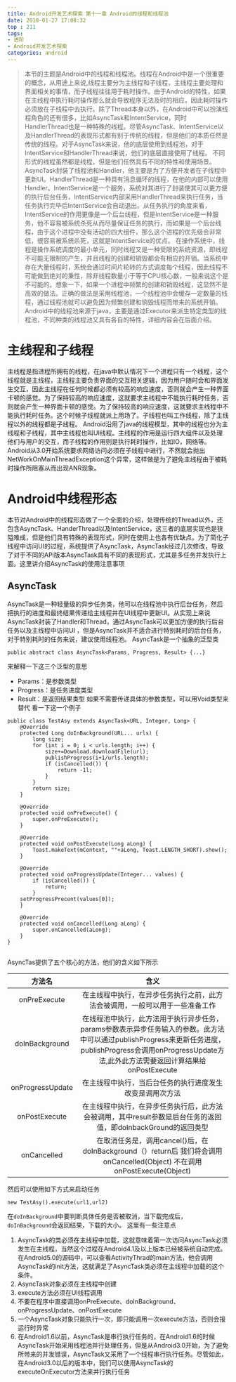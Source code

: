 ```yaml
---
title: Android开发艺术探索 第十一章 Android的线程和线程池
date: 2018-01-27 17:08:32
top : 211
tags:
- 进阶
- Android开发艺术探索
categories: android
---
```


>本节的主题是Android中的线程和线程池。线程在Android中是一个很重要的概念，从用途上来说,线程主要分为主线程和子线程，主线程主要处理和界面相关的事情，而子线程往往用于耗时操作。由于Android的特性，如果在主线程中执行耗时操作那么就会导致程序无法及时的相应，因此耗时操作必须放在子线程中去执行。除了Thread本身以外，在Android中可以扮演线程角色的还有很多，比如AsyncTask和IntentService，同时HandlerThread也是一种特殊的线程。尽管AsyncTask、IntentService以及HandlerThread的表现形式都有别于传统的线程，但是他们的本质任然是传统的线程。对于AsyncTask来说，他的底层使用到线程池，对于IntentService和HandlerThread来说，他们的底层直接使用了线程。
不同形式的线程虽然都是线程，但是他们任然具有不同的特性和使用场景。AsyncTask封装了线程池和Handler，他主要是为了方便开发者在子线程中更新UI。HandlerThread是一种具有消息循环的线程，在他的内部可以使用Handler。IntentService是一个服务，系统对其进行了封装使其可以更方便的执行后台任务，IntentService内部采用HandlerThread来执行任务，当任务执行完毕后IntentService会自动退出。从任务执行的角度来看，IntentService的作用更像是一个后台线程，但是IntentService是一种服务，他不容易被系统杀死从而尽量保证任务的执行，而如果是一个后台线程，由于这个进程中没有活动的四大组件，那么这个进程的优先级会非常低，很容易被系统杀死，这就是IntentService的优点。
在操作系统中，线程是操作系统调度的最小单元，同时线程又是一种受限的系统资源，即线程不可能无限制的产生，并且线程的创建和销毁都会有相应的开销。当系统中存在大量线程时，系统会通过时间片轮转的方式调度每个线程，因此线程不可能做到绝对的秉性，除非线程数量小于等于CPU核心数，一般来说这个是不可能的。想象一下，如果一个进程中频繁的创建和销毁线程，这显然不是高效的做法。正确的做法是采用线程池，一个线程池中会缓存一定数量的线程，通过线程池就可以避免因为频繁创建和销毁线程而带来的系统开销。Android中的线程池来源于java，主要是通过Executor来派生特定类型的线程池，不同种类的线程池又具有各自的特性，详细内容会在后面介绍。

# 主线程和子线程
主线程是指进程所拥有的线程，在java中默认情况下一个进程只有一个线程，这个线程就是主线程，主线程主要负责界面的交互相关逻辑，因为用户随时会和界面发生交互，因此主线程在任何时候都必须有较高的响应速度，否则就会产生一种界面卡顿的感觉。为了保持较高的响应速度，这就要求主线程中不能执行耗时任务，否则就会产生一种界面卡顿的感觉。为了保持较高的响应速度，这就要求主线程中不能执行耗时任务。这个时候子线程就派上用场了。子线程也叫工作线程，除了主线程以外的线程都是子线程。
Android沿用了java的线程模型，其中的线程也分为主线程和子线程，其中主线程也叫UI线程。主线程的作用是运行四大组件以及处理他们与用户的交互，而子线程的作用则是执行耗时操作，比如IO，网络等。Android从3.0开始系统要求网络访问必须在子线程中进行，不然就会抛出NetWorkOnMainThreadException这个异常，这样做是为了避免主线程由于被耗时操作所阻塞从而出现ANR现象。
# Android中线程形态
本节对Android中的线程形态做了一个全面的介绍，处理传统的Thread以外，还包含AsyncTask、HanderThread以及IntentService，这三者的底层实现也是狭隘难成，但是他们具有特殊的表现形式，同时在使用上也各有优缺点。为了简化子线程中访问UI的过程，系统提供了AsyncTask，AsyncTask经过几次修改，导致了对于不同的APi版本AsyncTask具有不同的表现形式，尤其是多任务并发执行上面。这里讲介绍AsyncTask的使用注意事项

## AsyncTask
AsyncTask是一种轻量级的异步任务类，他可以在线程池中执行后台任务，然后把执行的进度和最终结果传递给主线程并在UI线程中更新UI。从实现上来说AsyncTask封装了Handler和Thread，通过AsyncTask可以更加方便的执行后台任务以及主线程中访问UI ，但是AsyncTask并不适合进行特别耗时的后台任务，对于特别耗时的任务来说，建议使用线程池。
AsyncTask是一个抽象的泛型类
```
public abstract class AsyncTask<Params, Progress, Result> {...}
```
来解释一下这三个泛型的意思
* Params：是参数类型
* Progress：是任务进度类型
* Result：是返回结果类型
如果不需要传递具体的参数类型，可以用Void类型来替代
看一下这一个例子

```
public class TestAsy extends AsyncTask<URL, Integer, Long> {
    @Override
    protected Long doInBackground(URL... urls) {
        long size;
        for (int i = 0; i < urls.length; i++) {
            size+=Download.downloadFile(url);
            publishProgress(i+1/urls.length);
            if (isCancelled()) {
                return -1l;
            }
        }
        return size;
    }

    @Override
    protected void onPreExecute() {
        super.onPreExecute();
    }

    @Override
    protected void onPostExecute(Long aLong) {
        Toast.makeText(mContext, ""+aLong, Toast.LENGTH_SHORT).show();
    }

    @Override
    protected void onProgressUpdate(Integer... values) {
        if (isCancelled()) {
            return;
        }
    setProgressPrecent(values[0]);
    }

    @Override
    protected void onCancelled(Long aLong) {
        super.onCancelled(aLong);
    }
}


```
AsyncTas提供了五个核心的方法，他们的含义如下所示

|方法名|含义|
|:--:|:--:|
|onPreExecute|在主线程中执行，在异步任务执行之前，此方法会被调用，一般可以用于一些准备工作|
|doInBackground|在线程池中执行，此方法用于执行异步任务，params参数表示异步任务输入的参数。此方法中可以通过publishProgress来更新任务进度，publishProgress会调用onProgressUpdate方法,此外此方法需要返回计算结果给onPostExecute|
|onProgressUpdate|在主线程中执行，当后台任务的执行进度发生改变是调用次方法|
|onPostExecute|在主线程中执行，在异步任务执行后，此方法会被调用，其中result参数是后台任务的返回值，即doInbackGround的返回类型|
|onCancelled|在取消任务是，调用cancel()后，在doInBackground（）return后 我们将会调用onCancelled(Object) 不在调用onPostExecute(Object)|


然后可以使用如下方式来启动任务

```
new TestAsy().execute(url1,url2)
```

在`doInBackground`中要判断具体任务是否被取消，当下载完成后，`doInBackground`会返回结果，下载的大小。
这里有一些注意点
1. AsyncTask的类必须在主线程中加载，这就意味着第一次访问AsyncTask必须发生在主线程，当然这个过程在Android4.1及以上版本已经被系统自动完成。在Android5.0的源码中，可以查看ActivityThrad的main方法，他会调用AsyncTask的init方法，这就满足了AsyncTask类必须在主线程中加载的这个条件。
2. AsyncTask对象必须在主线程中创建
3. execute方法必须在UI线程调用
4. 不要在程序中直接调用onPreExecute、doInBackground、onProgressUpdate、onPostExecute
5. 一个AsyncTask对象只能执行一次，即只能调用一次execute方法，否则会报运行时异常
6. 在Android1.6以前，AsyncTask是串行执行任务的，在Android1.6的时候AsyncTask开始采用线程池并行处理任务，但是从Android3.0开始，为了避免所带来的并发错误，AsyncTask又采用了一个线程串行执行任务。尽管如此，在Android3.0以后的版本中，我们可以使用AsyncTask的executeOnExecutor方法来并行执行任务
